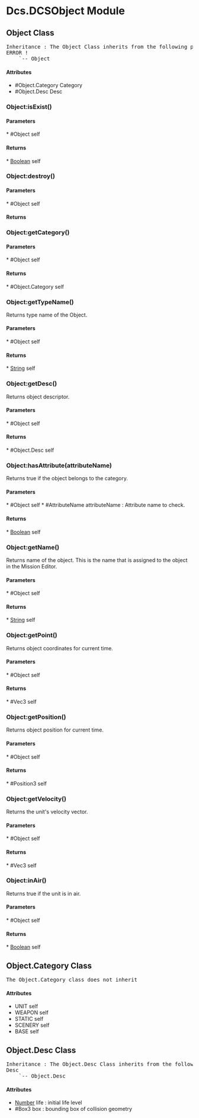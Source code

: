 # Dcs.DCSObject Module


## Object Class
<pre>
Inheritance : The Object Class inherits from the following parents :
ERROR !
	`-- Object
</pre>
<h4> Attributes </h4>

* #Object.Category Category
* #Object.Desc Desc


### Object:isExist()

<h4> Parameters </h4>
* #Object self

<h4> Returns </h4>
* <u>Boolean</u> self


### Object:destroy()

<h4> Parameters </h4>
* #Object self

<h4> Returns </h4>

### Object:getCategory()

<h4> Parameters </h4>
* #Object self

<h4> Returns </h4>
* #Object.Category self


### Object:getTypeName()
Returns type name of the Object.

<h4> Parameters </h4>
* #Object self

<h4> Returns </h4>
* <u>String</u> self


### Object:getDesc()
Returns object descriptor.

<h4> Parameters </h4>
* #Object self

<h4> Returns </h4>
* #Object.Desc self


### Object:hasAttribute(attributeName)
Returns true if the object belongs to the category.

<h4> Parameters </h4>
* #Object self
* #AttributeName attributeName : Attribute name to check.

<h4> Returns </h4>
* <u>Boolean</u> self


### Object:getName()
Returns name of the object. This is the name that is assigned to the object in the Mission Editor.

<h4> Parameters </h4>
* #Object self

<h4> Returns </h4>
* <u>String</u> self


### Object:getPoint()
Returns object coordinates for current time.

<h4> Parameters </h4>
* #Object self

<h4> Returns </h4>
* #Vec3 self


### Object:getPosition()
Returns object position for current time.

<h4> Parameters </h4>
* #Object self

<h4> Returns </h4>
* #Position3 self


### Object:getVelocity()
Returns the unit's velocity vector.

<h4> Parameters </h4>
* #Object self

<h4> Returns </h4>
* #Vec3 self


### Object:inAir()
Returns true if the unit is in air.

<h4> Parameters </h4>
* #Object self

<h4> Returns </h4>
* <u>Boolean</u> self


## Object.Category Class
<pre>
The Object.Category class does not inherit
</pre>
<h4> Attributes </h4>

* UNIT self
* WEAPON self
* STATIC self
* SCENERY self
* BASE self


## Object.Desc Class
<pre>
Inheritance : The Object.Desc Class inherits from the following parents :
Desc
	`-- Object.Desc
</pre>
<h4> Attributes </h4>

* <u>Number</u> life : initial life level
* #Box3 box : bounding box of collision geometry


